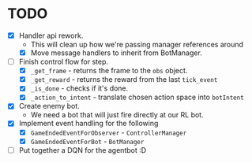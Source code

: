 # TODO

* [x] Handler api rework.
    * This will clean up how we're passing manager references around 
    * [x] Move message handlers to inherit from BotManager.
* [ ] Finish control flow for step.
  * [x] `_get_frame` - returns the frame to the `obs` object.
  * [x] `_get_reward` - returns the reward from the last `tick_event`
  * [x] `_is_done` - checks if it's done.
  * [x] `_action_to_intent` - translate chosen action space into `botIntent`
* [x] Create enemy bot.
  * We need a bot that will just fire directly at our RL bot.
* [x] Implement event handling for the following
  * [x] `GameEndedEventForObserver` - `ControllerManager`
  * [x] `GameEndedEventForBot` - `BotManager`
* [ ] Put together a DQN for the agentbot :D 
